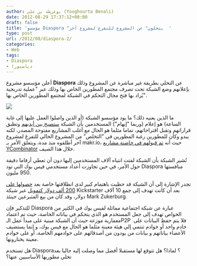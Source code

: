 ```yaml
---
author: يوغرطة بن علي (Youghourta Benali)
date: 2012-08-29 17:37:12+00:00
draft: false
title: 'مؤسسو Diaspora "يتخلون" عن المشروع للتفرغ لمشروع آخر  '
type: post
url: /2012/08/diaspora-2/
categories:
- Web
tags:
- Diaspora
- دياسبورا
---
```


أعلن مؤسسو مشروع **Diaspora** عن التخلي بطريقة غير مباشرة عن المشروع وذلك بإعلانهم وضع الشبكة تحت تصرف مجتمع المطورين الخاص بها وذلك عبر "عملية تدريجية يُراد بها فتح مجال التحكم في الشبكة لمجتمع المطورين الخاص بها".




[![](http://www.it-scoop.com/wp-content/uploads/2010/08/diaspora-logo.png)
](http://www.it-scoop.com/wp-content/uploads/2010/08/diaspora-logo.png)




ما الذين يعنيه ذلك؟ ما يود مؤسسو الشبكة (أو الذين واصلوا العمل عليها إلى غاية الساعة) هو إعلام (وربما "إيهام") المستخدمين بأن الشبكة [ستصبح بين أيديهم](http://blog.diasporafoundation.org/2012/08/27/announcement-diaspora-will-now-be-a-community-project.html) وتطبق قراراتهم وتقبل اقتراحاتهم، تماما مثلما هو الحال مع أغلب المشاريع مفتوحة المصدر، لكنه يبدو وكأن للمطورين رغبة المطورين في "التخلص" من المشروع الحالي للتفرغ لمشروع آخر أطلقوه منذ مدة، ويتعلق الأمر بـ makr.io، حيث أنه [تم قبولهم في حاضنة مشاريع YCombinator](http://blog.diasporafoundation.org/2012/05/15/you-may-have-heard.html) خلال هذا الصيف.




تُشير الشبكة بأن الشبكة لفتت انتباه آلاف المستخدمين إليها دون أن تعطي أرقاما دقيقة حول الأمر، في حين تجاوزت أعداد مستخدمي فيس بوك التي تود Diaspora منافستها 950 مليون.




تجدر الإشارة إلى أن الشبكة قد حظيت باهتمام كبير لدى انطلاقتها خاصة بعد [حصولها على 200 ألف دولار كتمويل](http://www.it-scoop.com/2010/08/diaspora-september-15/) عبر شبكة Kickstarter بعد أن كانت تهدف إلى جمع 10 آلاف دولار، وقد كان من بيع المتبرعين حينئذ Mark Zukerburg.




للتذكير فإن Diaspora عبارة عن شبكة اجتماعية مماثلة لفيس بوك في الكثير من الخواص تهدف إلى جعل المستخدم هو الذي يتحكم في بياناته الخاصة، حيث تم اعتماد معمارية موزعة حيث أن الشبكة مبنية على مبدأ عمل الـP2P  فلا يتم حفظ البيانات على خادم واحد أو خوادم تنتمي إلى هيئة معينة مثلما هو الحال مع فيس بوك، و إنما يستضيف الأعضاء بياناتهم و بيانات من يودون من أصدقائهم على خوادمهم الخاصة، أو على خوادم معينة يختارونها.




هل تستخدم Diaspora؟ لماذا؟ هل تتوقع لها مستقبلا أفضل مما وصلت إليه حاليا بعد تخلي مطوريها الأساسيين عنها؟
